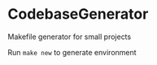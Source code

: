# CodebaseGenerator
 Makefile generator for small projects

Run ```make new``` to generate environment